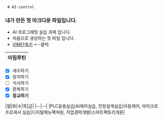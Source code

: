      # AI-control

### 내가 만든 첫 마크다운 파일입니다.

* AI 프로그래밍 실습 과제 입니다.
* 처음으로 생성하는 첫 파일 입니다.
* [VIM단축키](https://phoenixnap.com/kb/wp-content/uploads/2021/11/vim-commands-cheat-sheet-by-pnap.pdf) <--클릭

|아침루틴|
|--|
-  [x] 세수하기
-  [x] 양치하기
-  [ ] 식사하기
-  [x] 환복하기
-  [x] **등교하기**

 |월|화|수|목|금|
 |--|--|
 |PLC응용실습|AI제어실습, 전장설계실습|자동제어, 마이크로프로세서 실습|디지털메뉴팩쳐링, 직업경력개발|스마트팩토리개론|
